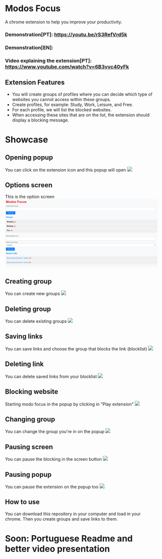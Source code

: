 # Modos Focus
A chrome extension to help you improve your productivity.

### Demonstration[PT]: https://youtu.be/rS3RefVrd5k
### Demonstration[EN]:
### Video explaining the extension[PT]: https://www.youtube.com/watch?v=6B3vvc40yFk

## Extension Features
- You will create groups of profiles where you can decide which type of websites you cannot access within these groups.
- Create profiles, for example: Study, Work, Leisure, and Free.
- For each profile, we will list the blocked websites.
- When accessing these sites that are on the list, the extension should display a blocking message.

# Showcase
## Opening popup
You can click on the extension icon and this popup will open
<img src="./images/popup-screen.gif">

## Options screen
This is the option screen
<img src="./images/options-screen.png">

## Creating group
You can create new groups
<img src="./images/creating-group.gif">

## Deleting group
You can delete existing groups
<img src="./images/deleting-group.gif">

## Saving links
You can save links and choose the group that blocks the link (blocklist)
<img src="./images/saving-link.gif">

## Deleting link
You can delete saved links from your blocklist
<img src="./images/deletinig-link.gif">

## Blocking website
Starting modo focus in the popup by clicking in "Play extension"
<img src="./images/blocking-website.gif">

## Changing group
You can change the group you're in on the popup
<img src="./images/changing-group.gif">

## Pausing screen
You can pause the blocking in the screen button
<img src="./images/pausing-screen.gif">

## Pausing popup
You can pause the extension on the popup too
<img src="./images/pausing-popup.gif">

## How to use
You can download this repository in your computer and load in your chrome. Then you create groups and save links to them.

# Soon: Portuguese Readme and better video presentation
